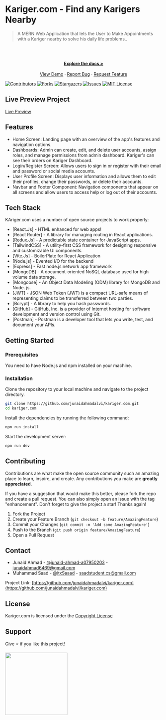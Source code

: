 # Kariger.com - Find any Karigers Nearby

> A MERN Web Application that lets the User to Make Appointments with a Kariger nearby to solve his daily life problems..

<!-- PROJECT LOGO -->
<br />
<div align="center">
  <p align="center">
    <br />
    <a href="https://github.com/junaidahmadalvi/kariger.com">
    <strong>Explore the docs »</strong></a>
    <br />
    <br />
    <a href="#">View Demo</a>
    ·
    <a href="https://github.com/junaidahmadalvi/kariger.com/issues">Report Bug</a>
    ·
    <a href="https://github.com/junaidahmadalvi/kariger.com/issues">Request Feature</a>
  </p>
</div>

[![Contributors][contributors-shield]][contributors-url]
[![Forks][forks-shield]][forks-url]
[![Stargazers][stars-shield]][stars-url]
[![Issues][issues-shield]][issues-url]
[![MIT License][license-shield]][license-url]

## Live Preview Project

[Live Preview]()

## Features

- Home Screen: Landing page with an overview of the app's features and navigation options.
- Dashboards: Admin can create, edit, and delete user accounts, assign roles, and manage permissions from admin dashboard. Kariger's can see their orders on Kariger Dashboard.
- Login/Register Screen: Allows users to sign in or register with their email and password or social media accounts.
- User Profile Screen: Displays user information and allows them to edit their profiles, change their passwords, or delete their accounts.
- Navbar and Footer Component: Navigation components that appear on all screens and allow users to access help or log out of their accounts.

## Tech Stack

KAriger.com uses a number of open source projects to work properly:

- [React.Js] - HTML enhanced for web apps!
- [React Router] - A library for managing routing in React applications.
- [Redux.Js] - A predictable state container for JavaScript apps.
- [TailwindCSS] - A utility-first CSS framework for designing responsive and customizable UI components.
- [Vite.Js] - BoilerPlate for React Application
- [Node.js] - Evented I/O for the backend
- [Express] - Fast node.js network app framework
- [MongoDB] - A document-oriented NoSQL database used for high volume data storage.
- [Mongoose] - An Object Data Modeling (ODM) library for MongoDB and Node. js.
- [JWT] - JSON Web Token (JWT) is a compact URL-safe means of representing claims to be transferred between two parties.
- [Bcrypt] - A library to help you hash passwords.
- [GitHub] - GitHub, Inc. is a provider of Internet hosting for software development and version control using Git.
- [Postman] - Postman is a developer tool that lets you write, test, and document your APIs.

## Getting Started

### Prerequisites

You need to have Node.js and npm installed on your machine.

### Installation

Clone the repository to your local machine and navigate to the project directory.

```bash
git clone https://github.com/junaidahmadalvi/kariger.com.git
cd kariger.com
```

Install the dependencies by running the following command:

```bash
npm run install
```

Start the development server:

```bash
npm run dev
```

## Contributing

Contributions are what make the open source community such an amazing place to learn, inspire, and create. Any contributions you make are **greatly appreciated**.

If you have a suggestion that would make this better, please fork the repo and create a pull request. You can also simply open an issue with the tag "enhancement".
Don't forget to give the project a star! Thanks again!

1. Fork the Project
2. Create your Feature Branch (`git checkout -b feature/AmazingFeature`)
3. Commit your Changes (`git commit -m 'Add some AmazingFeature'`)
4. Push to the Branch (`git push origin feature/AmazingFeature`)
5. Open a Pull Request

## Contact

- Junaid Ahmad - [@junaid-ahmad-a07950203](https://www.linkedin.com/in/junaid-ahmad-a07950203) - junaidahmad6469@gmail.com
- Muhammad Saad - [@itxSaaad](https://www.linkedin.com/in/itxsaaad/) - saadstudent.cs@gmail.com

Project Link: [https://github.com/junaidahmadalvi/kariger.com](https://github.com/junaidahmadalvi/kariger.com)

## License

Kariger.com is licensed under the [Copyright License](./LICENSE)

## Support

Give ⭐️ if you like this project!

<a href="https://www.buymeacoffee.com/itxSaaad"><img src="https://cdn.buymeacoffee.com/buttons/v2/default-yellow.png" width="200" /></a>

<!-- MARKDOWN LINKS & IMAGES -->
<!-- https://www.markdownguide.org/basic-syntax/#reference-style-links -->

[contributors-shield]: https://img.shields.io/github/contributors/junaidahmadalvi/kariger.com.svg?style=for-the-badge
[contributors-url]: https://github.com/junaidahmadalvi/kariger.com/graphs/contributors
[forks-shield]: https://img.shields.io/github/forks/junaidahmadalvi/kariger.com.svg?style=for-the-badge
[forks-url]: https://github.com/junaidahmadalvi/kariger.com/network/members
[stars-shield]: https://img.shields.io/github/stars/junaidahmadalvi/kariger.com.svg?style=for-the-badge
[stars-url]: https://github.com/junaidahmadalvi/kariger.com/stargazers
[issues-shield]: https://img.shields.io/github/issues/junaidahmadalvi/kariger.com.svg?style=for-the-badge
[issues-url]: https://github.com/junaidahmadalvi/kariger.com/issues
[license-shield]: https://img.shields.io/github/license/junaidahmadalvi/kariger.com.svg?style=for-the-badge
[license-url]: https://github.com/junaidahmadalvi/kariger.com/blob/master/LICENSE.md
